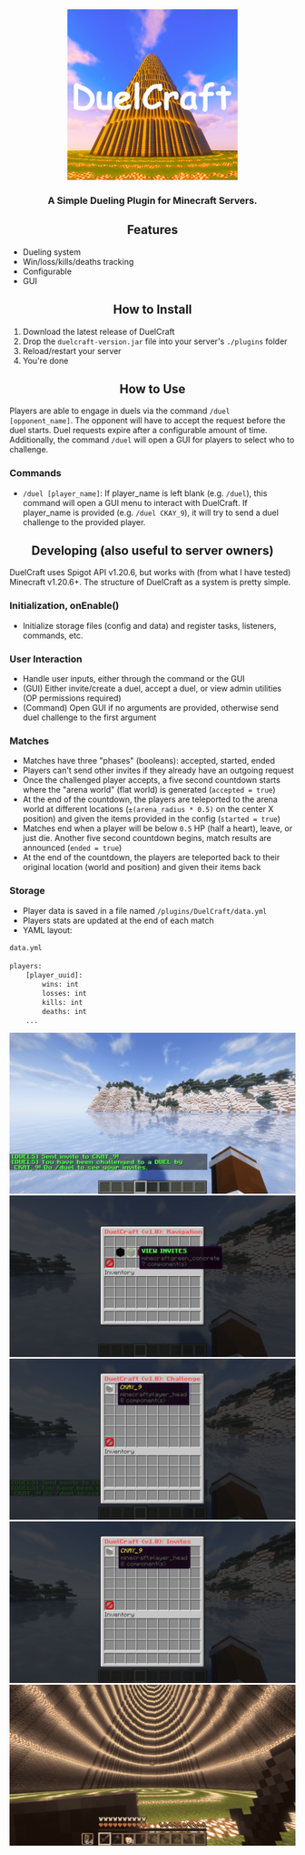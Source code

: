 <div align="center">
    <img src="./assets/icon.png" width=300 height=auto />
</div>

### <div align="center">A Simple Dueling Plugin for Minecraft Servers.</div>

## <div align="center">Features</div>
- Dueling system
- Win/loss/kills/deaths tracking
- Configurable
- GUI

## <div align="center">How to Install</div>
1. Download the latest release of DuelCraft
2. Drop the `duelcraft-version.jar` file into your server's `./plugins` folder
3. Reload/restart your server
4. You're done

## <div align="center">How to Use</div>
Players are able to engage in duels via the command `/duel [opponent_name]`. The opponent will have to accept
the request before the duel starts. Duel requests expire after a configurable amount of time. Additionally, the command `/duel` will open a GUI for players to select who to challenge.

### Commands
- `/duel [player_name]`: If player_name is left blank (e.g. `/duel`), this command will open a GUI menu to interact with DuelCraft. If player_name is provided (e.g. `/duel CKAY_9`), it will try to send a duel challenge to the provided player.

## <div align="center">Developing (also useful to server owners)</div>
DuelCraft uses Spigot API v1.20.6, but works with (from what I have tested) Minecraft v1.20.6+. The structure of DuelCraft as a system is pretty simple. 

### Initialization, onEnable()
- Initialize storage files (config and data) and register tasks, listeners, commands, etc.

### User Interaction
- Handle user inputs, either through the command or the GUI
- (GUI) Either invite/create a duel, accept a duel, or view admin utilities (OP permissions required)
- (Command) Open GUI if no arguments are provided, otherwise send duel challenge to the first argument

### Matches
- Matches have three "phases" (booleans): accepted, started, ended
- Players can't send other invites if they already have an outgoing request
- Once the challenged player accepts, a five second countdown starts where the "arena world" (flat world) is generated (`accepted = true`)
- At the end of the countdown, the players are teleported to the arena world at different locations (`±(arena_radius * 0.5)` on the center X position) and given the items provided in the config (`started = true`)
- Matches end when a player will be below `0.5` HP (half a heart), leave, or just die. Another five second countdown begins, match results are announced (`ended = true`)
- At the end of the countdown, the players are teleported back to their original location (world and position) and given their items back

### Storage
- Player data is saved in a file named `/plugins/DuelCraft/data.yml`
- Players stats are updated at the end of each match
- YAML layout: 
```
data.yml

players:
    [player_uuid]:
        wins: int
        losses: int
        kills: int
        deaths: int
    ...
```


<div align="center">
    <img src="./assets/2024-07-25_15.48.57-min.png" width=auto height=auto />
    <img src="./assets/2024-07-25_15.49.30-min.png" width=auto height=auto />
    <img src="./assets/2024-07-25_15.49.50-min.png" width=auto height=auto />
    <img src="./assets/2024-07-25_15.50.03-min.png" width=auto height=auto />
    <img src="./assets/2024-07-25_15.50.34-min.png" width=auto height=auto />
</div>